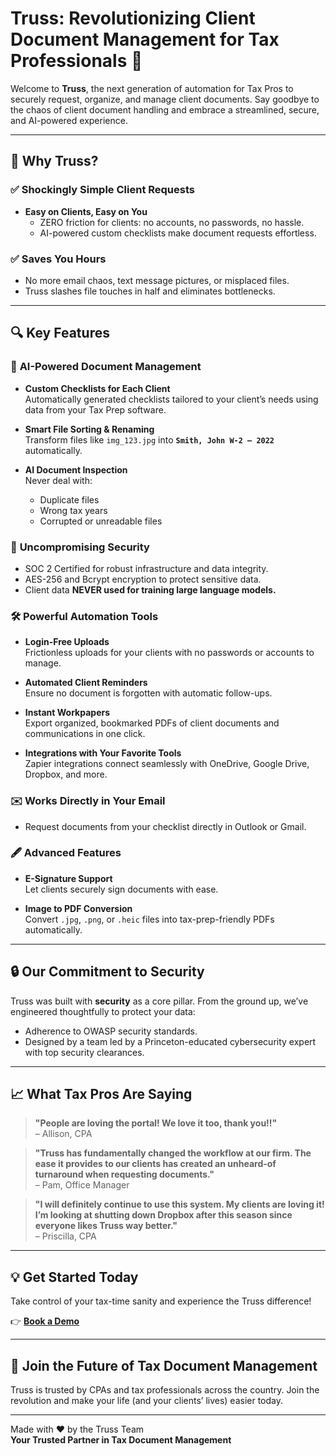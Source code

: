 # Truss: Revolutionizing Client Document Management for Tax Professionals 🚀

Welcome to **Truss**, the next generation of automation for Tax Pros to securely request, organize, and manage client documents. Say goodbye to the chaos of client document handling and embrace a streamlined, secure, and AI-powered experience.

---

## 🌟 **Why Truss?**

### ✅ Shockingly Simple Client Requests
- **Easy on Clients, Easy on You**  
  - ZERO friction for clients: no accounts, no passwords, no hassle.  
  - AI-powered custom checklists make document requests effortless.  

### ✅ Saves You Hours
- No more email chaos, text message pictures, or misplaced files.  
- Truss slashes file touches in half and eliminates bottlenecks.

---

## 🔍 **Key Features**

### 🚀 **AI-Powered Document Management**
- **Custom Checklists for Each Client**  
  Automatically generated checklists tailored to your client’s needs using data from your Tax Prep software.

- **Smart File Sorting & Renaming**  
  Transform files like `img_123.jpg` into **`Smith, John W-2 – 2022`** automatically.  

- **AI Document Inspection**  
  Never deal with:  
  - Duplicate files  
  - Wrong tax years  
  - Corrupted or unreadable files  

### 🔐 **Uncompromising Security**
- SOC 2 Certified for robust infrastructure and data integrity.  
- AES-256 and Bcrypt encryption to protect sensitive data.  
- Client data **NEVER used for training large language models.**  

### 🛠️ **Powerful Automation Tools**
- **Login-Free Uploads**  
  Frictionless uploads for your clients with no passwords or accounts to manage.  

- **Automated Client Reminders**  
  Ensure no document is forgotten with automatic follow-ups.  

- **Instant Workpapers**  
  Export organized, bookmarked PDFs of client documents and communications in one click.

- **Integrations with Your Favorite Tools**  
  Zapier integrations connect seamlessly with OneDrive, Google Drive, Dropbox, and more.

### ✉️ **Works Directly in Your Email**
- Request documents from your checklist directly in Outlook or Gmail.  

### 🖋️ **Advanced Features**
- **E-Signature Support**  
  Let clients securely sign documents with ease.  

- **Image to PDF Conversion**  
  Convert `.jpg`, `.png`, or `.heic` files into tax-prep-friendly PDFs automatically.  

---

## 🔒 **Our Commitment to Security**
Truss was built with **security** as a core pillar. From the ground up, we’ve engineered thoughtfully to protect your data:  
- Adherence to OWASP security standards.  
- Designed by a team led by a Princeton-educated cybersecurity expert with top security clearances.  

---

## 📈 **What Tax Pros Are Saying**  
> **"People are loving the portal! We love it too, thank you!!"**  
> – Allison, CPA  

> **"Truss has fundamentally changed the workflow at our firm. The ease it provides to our clients has created an unheard-of turnaround when requesting documents."**  
> – Pam, Office Manager  

> **"I will definitely continue to use this system. My clients are loving it! I’m looking at shutting down Dropbox after this season since everyone likes Truss way better."**  
> – Priscilla, CPA  

---

## 💡 **Get Started Today**  
Take control of your tax-time sanity and experience the Truss difference!  

👉 [**Book a Demo**](#)  

---

## 🤝 **Join the Future of Tax Document Management**
Truss is trusted by CPAs and tax professionals across the country. Join the revolution and make your life (and your clients’ lives) easier today.

---
Made with ❤️ by the Truss Team  
**Your Trusted Partner in Tax Document Management**
